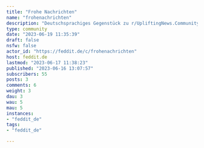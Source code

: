 ```yaml
---
title: "Frohe Nachrichten" 
name: "frohenachrichten"
description: "Deutschsprachiges Gegenstück zu r/UpliftingNews.Community für alle positiven Nachrichten - die kleinen und grösseren Schritte in eine tolerantere, fairere und fürsorglichere Welt.Regeln:1. Nachrichten aus aller Welt willkommen2. Bei Nachrichten/Links in anderen Sprachen als Deutsch bitte eine Zusammenfassung schreiben3. Keine Teamsport Neuigkeiten, die nur froh sind wenn du der richtigen Gruppe angehörst4. Wenn du nichts Nettes zu sagen hast dann sage nichts."
type: community
date: "2023-06-19 11:35:39"
draft: false
nsfw: false
actor_id: "https://feddit.de/c/frohenachrichten"
host: feddit.de
lastmod: "2023-06-17 11:38:23"
published: "2023-06-16 13:07:57"
subscribers: 55
posts: 3
comments: 6
weight: 3
dau: 3
wau: 5
mau: 5
instances:
- "feddit_de"
tags: 
- "feddit_de"

---
```

